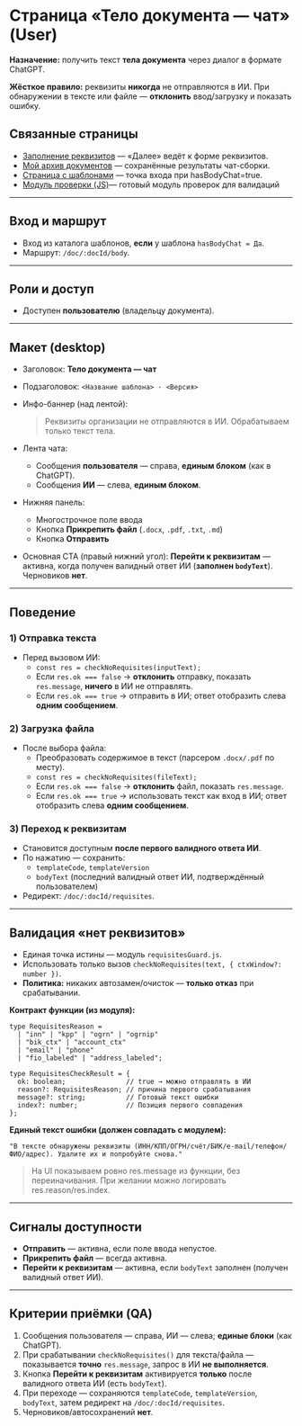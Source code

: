 # Страница «Тело документа — чат» (User)

**Назначение:** получить текст **тела документа** через диалог в формате ChatGPT.

**Жёсткое правило:** реквизиты **никогда** не отправляются в ИИ. При обнаружении в тексте или файле — **отклонить** ввод/загрузку и показать ошибку.

## Связанные страницы

- [Заполнение реквизитов](%D0%A1%D1%82%D1%80%D0%B0%D0%BD%D0%B8%D1%86%D0%B0%20%C2%AB%D0%97%D0%B0%D0%BF%D0%BE%D0%BB%D0%BD%D0%B5%D0%BD%D0%B8%D0%B5%20%D1%80%D0%B5%D0%BA%D0%B2%D0%B8%D0%B7%D0%B8%D1%82%D0%BE%D0%B2%C2%BB%20(User)%2028feb7bb7409809eac65ca6a6512831e.md) — «Далее» ведёт к форме реквизитов.
- [Мой архив документов](%D0%A1%D1%82%D1%80%D0%B0%D0%BD%D0%B8%D1%86%D0%B0%20%C2%AB%D0%9C%D0%BE%D0%B9%20%D0%B0%D1%80%D1%85%D0%B8%D0%B2%20%D0%B4%D0%BE%D0%BA%D1%83%D0%BC%D0%B5%D0%BD%D1%82%D0%BE%D0%B2%C2%BB%20(User)%2028feb7bb740980a58c4ac31e22acfd43.md) — сохранённые результаты чат-сборки.
- [Страница с шаблонами](../%D0%9A%D0%B0%D1%82%D0%B0%D0%BB%D0%BE%D0%B3%20%D1%88%D0%B0%D0%B1%D0%BB%D0%BE%D0%BD%D0%BE%D0%B2%20(Admin)%20290eb7bb740980fbb1f9e84a8df0ee21/%D0%9A%D0%B0%D1%82%D0%B0%D0%BB%D0%BE%D0%B3%20%D1%88%D0%B0%D0%B1%D0%BB%D0%BE%D0%BD%D0%BE%D0%B2%20%E2%80%94%20%D0%90%D0%B4%D0%BC%D0%B8%D0%BD%20(Admin)%2028aeb7bb740980fcac13d4842d08e63d.md) — точка входа при hasBodyChat=true.
- [Модуль проверки (JS)](%D0%9C%D0%BE%D0%B4%D1%83%D0%BB%D1%8C%20%D0%BF%D1%80%D0%BE%D0%B2%D0%B5%D1%80%D0%BA%D0%B8%20(%D0%B3%D0%BE%D1%82%D0%BE%D0%B2%D1%8B%D0%B9%20%D0%BA%D0%BE%D0%B4,%20JS)%20requisitesGuard%20%2028feb7bb7409805ab92ddac72668c178.md)— готовый модуль проверок для валидаций

---

## Вход и маршрут

- Вход из каталога шаблонов, **если** у шаблона `hasBodyChat = Да`.
- Маршрут: `/doc/:docId/body`.

---

## Роли и доступ

- Доступен **пользователю** (владельцу документа).

---

## Макет (desktop)

- Заголовок: **Тело документа — чат**
- Подзаголовок: `<Название шаблона> · <Версия>`
- Инфо-баннер (над лентой):
    
    > Реквизиты организации не отправляются в ИИ. Обрабатываем только текст тела.
    > 
- Лента чата:
    - Сообщения **пользователя** — справа, **единым блоком** (как в ChatGPT).
    - Сообщения **ИИ** — слева, **единым блоком**.
- Нижняя панель:
    - Многострочное поле ввода
    - Кнопка **Прикрепить файл** (`.docx`, `.pdf`, `.txt`, `.md`)
    - Кнопка **Отправить**
- Основная CTA (правый нижний угол): **Перейти к реквизитам** — активна, когда получен валидный ответ ИИ (**заполнен `bodyText`**). Черновиков **нет**.

---

## Поведение

### 1) Отправка текста

- Перед вызовом ИИ:
    - `const res = checkNoRequisites(inputText);`
    - Если `res.ok === false` → **отклонить** отправку, показать `res.message`, **ничего** в ИИ не отправлять.
    - Если `res.ok === true` → отправить в ИИ; ответ отобразить слева **одним сообщением**.

### 2) Загрузка файла

- После выбора файла:
    - Преобразовать содержимое в текст (парсером `.docx/.pdf` по месту).
    - `const res = checkNoRequisites(fileText);`
    - Если `res.ok === false` → **отклонить** файл, показать `res.message`.
    - Если `res.ok === true` → использовать текст как вход в ИИ; ответ отобразить слева **одним сообщением**.

### 3) Переход к реквизитам

- Становится доступным **после первого валидного ответа ИИ**.
- По нажатию — сохранить:
    - `templateCode`, `templateVersion`
    - `bodyText` (последний валидный ответ ИИ, подтверждённый пользователем)
- Редирект: `/doc/:docId/requisites`.

---

## Валидация «нет реквизитов»

- Единая точка истины — модуль `requisitesGuard.js`.
- Использовать только вызов `checkNoRequisites(text, { ctxWindow?: number })`.
- **Политика:** никаких автозамен/очисток — **только отказ** при срабатывании.

**Контракт функции (из модуля):**

```tsx
type RequisitesReason =
  | "inn" | "kpp" | "ogrn" | "ogrnip"
  | "bik_ctx" | "account_ctx"
  | "email" | "phone"
  | "fio_labeled" | "address_labeled";

type RequisitesCheckResult = {
  ok: boolean;               // true → можно отправлять в ИИ
  reason?: RequisitesReason; // причина первого срабатывания
  message?: string;          // Готовый текст ошибки
  index?: number;            // Позиция первого совпадения
};

```

**Единый текст ошибки (должен совпадать с модулем):**

`"В тексте обнаружены реквизиты (ИНН/КПП/ОГРН/счёт/БИК/e-mail/телефон/ФИО/адрес). Удалите их и попробуйте снова."`

> На UI показываем ровно res.message из функции, без переиначивания. При желании можно логировать res.reason/res.index.
> 

---

## Сигналы доступности

- **Отправить** — активна, если поле ввода непустое.
- **Прикрепить файл** — всегда активна.
- **Перейти к реквизитам** — активна, если `bodyText` заполнен (получен валидный ответ ИИ).

---

## Критерии приёмки (QA)

1. Сообщения пользователя — справа, ИИ — слева; **единые блоки** (как ChatGPT).
2. При срабатывании `checkNoRequisites()` для текста/файла — показывается **точно** `res.message`, запрос в ИИ **не выполняется**.
3. Кнопка **Перейти к реквизитам** активируется **только** после валидного ответа ИИ (есть `bodyText`).
4. При переходе — сохраняются `templateCode`, `templateVersion`, `bodyText`, затем редирект на `/doc/:docId/requisites`.
5. Черновиков/автосохранений **нет**.